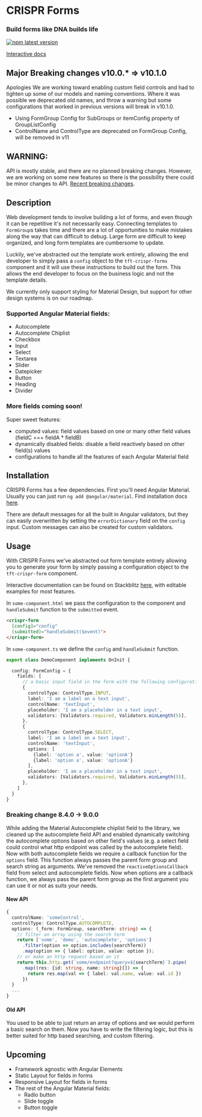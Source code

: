 # CRISPR Forms
### Build forms like DNA builds life
<a href="https://www.npmjs.com/package/@tft/interact">
  <img alt="npm latest version" src="https://img.shields.io/npm/v/@tft/interact/latest.svg">
</a>


[Interactive docs](https://stackblitz.com/github/nayfin/tft-documentation)

## Major Breaking changes v10.0.* => v10.1.0
Apologies
We are working toward enabling custom field controls and had to tighten up some of our models and naming conventions. Where it was possible we deprecated old names, and throw a warning but some configurations that worked in previous versions will break in v10.1.0.
- Using FormGroup Config for SubGroups or itemConfig property of GroupListConfig
- ControlName and ControlType are deprecated on FormGroup Config, will be removed in v11

## WARNING:

API is mostly stable, and there are no planned breaking changes. However, we are working on some new features so there is the possibility there could be minor changes to API. [Recent breaking changes](#breaking-changes).

## Description

Web development tends to involve building a lot of forms, and even though it can be repetitive it's not necessarily easy. Connecting templates to `FormGroup`s takes time and there are a lot of opportunities  to make mistakes along the way that can difficult to debug. Large form are difficult to keep organized, and long form templates are cumbersome to update.

Luckily, we've abstracted out the template work entirely, allowing the end developer to simply pass a `config` object to the `tft-crispr-forms` component and it will use these instructions to build out the form. This allows the end developer to focus on the business logic and not the template details.

We currently only support styling for Material Design, but support for other design systems is on our roadmap.

### Supported Angular Material fields:
  - Autocomplete
  - Autocomplete Chiplist
  - Checkbox
  - Input
  - Select
  - Textarea
  - Slider
  - Datepicker
  - Button
  - Heading
  - Divider

### More fields coming soon!

Super sweet features:
  - computed values: field values based on one or many other field values (fieldC === fieldA * fieldB)
  - dynamically disabled fields: disable a field reactively based on other field(s) values
  - configurations to handle all the features of each Angular Material field

## Installation

CRISPR Forms has a few dependencies. First you'll need Angular Material. Usually you can just run `ng add @angular/material`. Find installation docs [here](https://material.angular.io/guide/getting-started).

<!-- Next, you'll need our sister library `npm i --save @tft/form-validation-handler` this enables automatic user messages on invalid fields.  -->
There are default messages for all the built in Angular validators, but they can easily overwritten by setting the `errorDictionary` field on the `config` input. Custom messages can also be created for custom validators.

## Usage

With CRISPR Forms we've abstracted out form template entirely allowing you to generate your form by simply passing a configuration object to the `tft-crispr-form` component.

Interactive documentation can be found on Stackblitz [here](https://stackblitz.com/github/nayfin/tft-documentation), with editable examples for most features.

In `some-component.html` we pass the configuration to the component and `handleSubmit` function to the `submitted` event.

```html
<crispr-form
  [config]="config"
  (submitted)="handleSubmit($event)">
</crispr-form>
```
In `some-component.ts` we define the `config` and `handleSubmit` function.

```ts
export class DemoComponent implements OnInit {

  config: FormConfig = {
    fields: [
      // a basic input field in the form with the following configuration
      {
        controlType: ControlType.INPUT,
        label: 'I am a label on a text input',
        controlName: 'textInput',
        placeholder: 'I am a placeholder in a text input',
        validators: [Validators.required, Validators.minLength(5)],
      },
      {
        controlType: ControlType.SELECT,
        label: 'I am a label on a text input',
        controlName: 'textInput',
        options: [
          {label: 'option a', value: 'optionA'}
          {label: 'option a', value: 'optionA'}
        ],
        placeholder: 'I am a placeholder in a text input',
        validators: [Validators.required, Validators.minLength(5)],
      },
    ]
  }
}
```

### <a name="breaking-changes"></a> Breaking change 8.4.0 -> 9.0.0

While adding the Material Autocomplete chiplist field to the library, we cleaned up the autocomplete field API and enabled dynamically switching the autocomplete options based on other field's values (e.g. a select field could control what http endpoint was called by the autocomplete field). Now with both autocomplete fields we require a callback function for the `options` field. This function always passes the parent form group and search string as arguments. We've removed the `reactiveOptionsCallback` field from select and autocomplete fields. Now when options are a callback function, we always pass the parent form group as the first argument you can use it or not as suits your needs.
#### New API
```typescript
{
  controlName: 'someControl',
  controlType: ControlType.AUTOCOMPLETE,
  options: (_form: FormGroup, searchTerm: string) => {
    // filter an array using the search term
    return ['some', 'demo', 'autocomplete', 'options']
      .filter(option => option.includes(searchTerm))
      .map(option => { label: option, value: option });
    // or make an http request based on it
    return this.http.get(`some/endpoint?query=${searchTerm}`).pipe(
      .map((res: {id: string, name: string}[]) => {
        return res.map(val => { label: val.name, value: val.id })
      })
  }
  ...
}
```
#### Old API

You used to be able to just return an array of options and we would perform a basic search on them. Now you have to write the filtering logic, but this is better suited for http based searching, and custom filtering.

## Upcoming

- Framework agnostic with Angular Elements
- Static Layout for fields in forms
- Responsive Layout for fields in forms
- The rest of the Angular Material fields:
  - Radio button
  - Slide toggle
  - Button toggle
